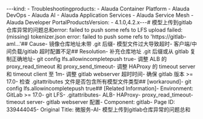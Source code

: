 ---kind:   - Troubleshootingproducts:    - Alauda Container Platform   - Alauda DevOps   - Alauda AI   - Alauda Application Services   - Alauda Service Mesh   - Alauda Developer PortalProductsVersion:   - 4.1.0,4.2.x---<!-- A type of document that involves encountering a fault, diag...it, performing root cause analysis, and providing solutions. --># 模型上传到gitlab仓库异常的问题总和error: failed to push some refs to LFS upload failed: (missing) tokenizer.json error: failed to push some refs to 'https://gitlab-aml...'## Cause- 镜像仓库地址未带 .git 后缀- 模型文件过大导致超时- 客户端/中间负载/gitlab 超时配置不足## Resolution- 补充仓库地址 .git 后缀或从 gitlab 复制正确地址- git config lfs.allowincompletepush true- 调整 ALB 的 proxy_read_timeout 和 proxy_send_timeout- 调整 HAProxy 的 timeout server 和 timeout client 至 1m- 调整 gitlab webserver 超时时间- 确保 gitlab 版本 >= 17.0- 检查 .gitattributes 文件是否包含所有模型文件类型## [workaround]- git config lfs.allowincompletepush true## [Related Information]- Environment: GitLab >= 17.0- git LFS- .gitattributes- ALB- HAProxy- proxy_read_timeout- timeout server- gitlab webserver 配置- Component: gitlab- Page ID: 339444045- Original Title: 微服务-AI- 模型上传到gitlab仓库异常的问题总和